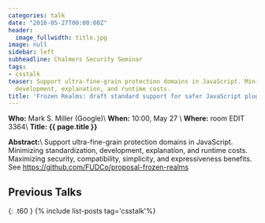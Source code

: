 ```yaml
---
categories: talk
date: "2016-05-27T00:00:00Z"
header:
  image_fullwidth: title.jpg
image: null
sidebar: left
subheadline: Chalmers Security Seminar
tags:
- csstalk
teaser: Support ultra-fine-grain protection domains in JavaScript. Minimizing standardization,
  development, explanation, and runtime costs.
title: 'Frozen Realms: draft standard support for safer JavaScript plugins'
---
```

**Who:** Mark S. Miller (Google)\\
**When:**  10:00, May 27 \\
**Where:** room  EDIT 3364\\
**Title: {{ page.title }}**

**Abstract:**\\
Support ultra-fine-grain protection domains in JavaScript.
Minimizing standardization, development, explanation, and runtime costs.
Maximizing security, compatibility, simplicity, and expressiveness benefits.
See https://github.com/FUDCo/proposal-frozen-realms

## Previous Talks
{: .t60 }
{% include list-posts tag='csstalk'%}
